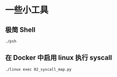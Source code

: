 # 一些小工具

## 极简 Shell

```bash
./psh
```

## 在 Docker 中启用 linux 执行 syscall

```bash
./linux exec 02_syscall_map.py
```